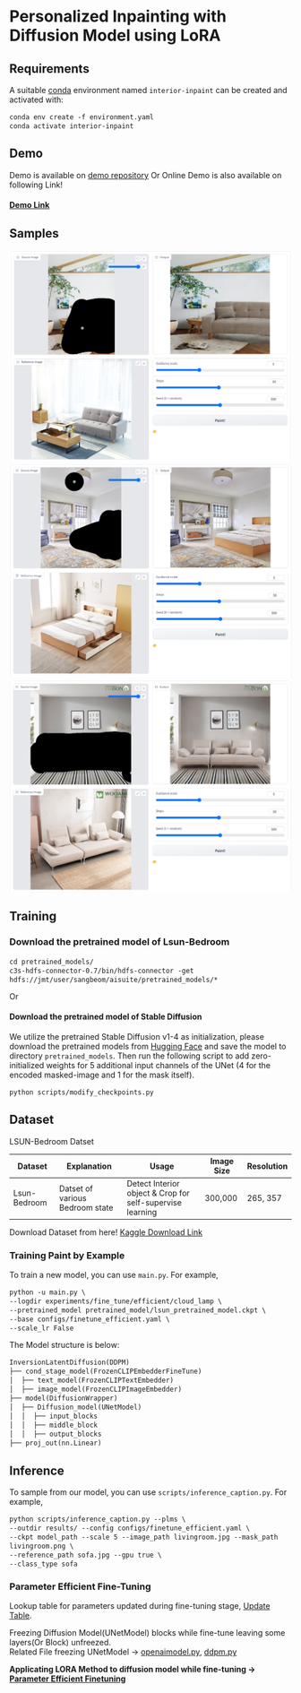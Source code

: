 # Personalized Inpainting with Diffusion Model using LoRA

## Requirements
A suitable [conda](https://conda.io/) environment named `interior-inpaint` can be created
and activated with:

```
conda env create -f environment.yaml
conda activate interior-inpaint
```

## Demo
Demo is available on [demo repository](https://oss.navercorp.com/sangbeom-lim/image_editing_demo)
Or Online Demo is also available on following Link!
#### [Demo Link](http://kubeflow.aisuite.navercorp.com/port-expose/sangbeom/demo/interior_inpainting/)

## Samples
![Sample](figure/img_1.png)
![Sample](figure/img_2.png)
![Sample](figure/img_3.png)

## Training


### Download the pretrained model of Lsun-Bedroom
```
cd pretrained_models/
c3s-hdfs-connector-0.7/bin/hdfs-connector -get hdfs://jmt/user/sangbeom/aisuite/pretrained_models/*
```
Or
#### Download the pretrained model of Stable Diffusion
We utilize the pretrained Stable Diffusion v1-4 as initialization, please download the pretrained models from [Hugging Face](https://huggingface.co/CompVis/stable-diffusion-v-1-4-original) and save the model to directory `pretrained_models`. Then run the following script to add zero-initialized weights for 5 additional input channels of the UNet (4 for the encoded masked-image and 1 for the mask itself).
```
python scripts/modify_checkpoints.py
```

## Dataset
LSUN-Bedroom Datset

| Dataset       | Explanation | Usage | Image Size | Resolution |
|---------------|-------|-------|------------|------------|
| Lsun-Bedroom  | Datset of various Bedroom state  | Detect Interior object & Crop for self-supervise learning  |      300,000      |    265, 357        |

Download Dataset from here! [Kaggle Download Link](https://www.kaggle.com/datasets/jhoward/lsun_bedroom)

### Training Paint by Example
To train a new model, you can use `main.py`. For example,
```
python -u main.py \
--logdir experiments/fine_tune/efficient/cloud_lamp \
--pretrained_model pretrained_model/lsun_pretrained_model.ckpt \
--base configs/finetune_efficient.yaml \
--scale_lr False
```

The Model structure is below:
```
InversionLatentDiffusion(DDPM)
├── cond_stage_model(FrozenCLIPEmbedderFineTune)
│  ├── text_model(FrozenCLIPTextEmbedder)
│  ├── image_model(FrozenCLIPImageEmbedder)
├── model(DiffusionWrapper)
│  ├── Diffusion_model(UNetModel)
│  │  ├── input_blocks
│  │  ├── middle_block
│  │  ├── output_blocks
├── proj_out(nn.Linear)
```

## Inference

To sample from our model, you can use `scripts/inference_caption.py`. For example, 
```
python scripts/inference_caption.py --plms \
--outdir results/ --config configs/finetune_efficient.yaml \
--ckpt model_path --scale 5 --image_path livingroom.jpg --mask_path livingroom.png \
--reference_path sofa.jpg --gpu true \
--class_type sofa
```

### Parameter Efficient Fine-Tuning
Lookup table for parameters updated during fine-tuning stage,
[Update Table](https://samintern.atlassian.net/wiki/spaces/INTERSHIP/pages/24772621/Parameter+Efficient+Finetuning+Update+Ratio).

Freezing Diffusion Model(UNetModel) blocks while fine-tune leaving some layers(Or Block) unfreezed. \
Related File freezing UNetModel -> [openaimodel.py](ldm/modules/diffusionmodules/openaimodel.py), 
[ddpm.py](ldm/models/diffusion/ddpm.py)


**Applicating LORA Method to diffusion model while fine-tuning -> [Parameter Efficient Finetuning](https://github.com/SangbeomLim/Parameter-efficient-finetuning)**


